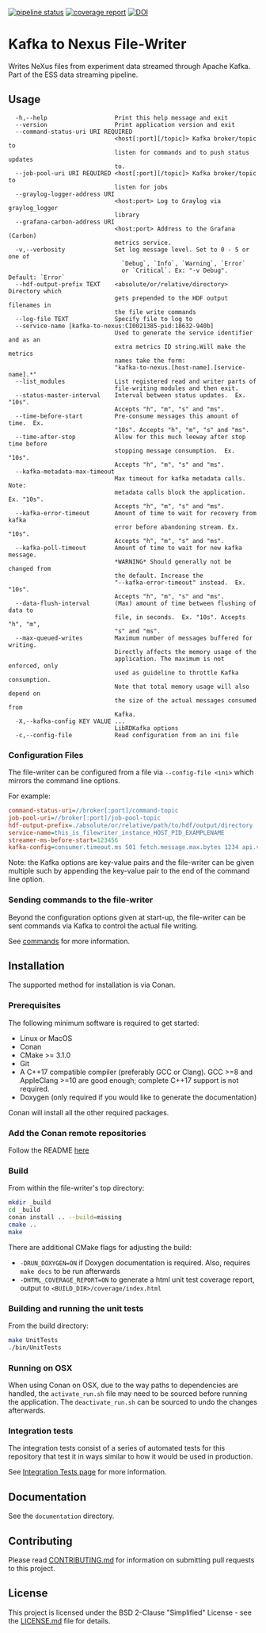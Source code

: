 [![pipeline status](https://gitlab.esss.lu.se/ecdc/ess-dmsc/kafka-to-nexus/badges/main/pipeline.svg)](https://gitlab.esss.lu.se/ecdc/ess-dmsc/kafka-to-nexus/-/commits/main)
[![coverage report](https://gitlab.esss.lu.se/ecdc/ess-dmsc/kafka-to-nexus/badges/main/coverage.svg)](https://gitlab.esss.lu.se/ecdc/ess-dmsc/kafka-to-nexus/-/commits/main)
[![DOI](https://zenodo.org/badge/81435658.svg)](https://zenodo.org/badge/latestdoi/81435658)


# Kafka to Nexus File-Writer

Writes NeXus files from experiment data streamed through Apache Kafka.
Part of the ESS data streaming pipeline.

## Usage

```
  -h,--help                   Print this help message and exit
  --version                   Print application version and exit
  --command-status-uri URI REQUIRED
                              <host[:port][/topic]> Kafka broker/topic to
                              listen for commands and to push status updates
                              to.
  --job-pool-uri URI REQUIRED <host[:port][/topic]> Kafka broker/topic to
                              listen for jobs
  --graylog-logger-address URI
                              <host:port> Log to Graylog via graylog_logger
                              library
  --grafana-carbon-address URI
                              <host:port> Address to the Grafana (Carbon)
                              metrics service.
  -v,--verbosity              Set log message level. Set to 0 - 5 or one of
                                `Debug`, `Info`, `Warning`, `Error`
                                or `Critical`. Ex: "-v Debug". Default: `Error`
  --hdf-output-prefix TEXT    <absolute/or/relative/directory> Directory which
                              gets prepended to the HDF output filenames in
                              the file write commands
  --log-file TEXT             Specify file to log to
  --service-name [kafka-to-nexus:CI0021385-pid:18632-940b] 
                              Used to generate the service identifier and as an
                              extra metrics ID string.Will make the metrics
                              names take the form:
                              "kafka-to-nexus.[host-name].[service-name].*"
  --list_modules              List registered read and writer parts of
                              file-writing modules and then exit.
  --status-master-interval    Interval between status updates.  Ex. "10s".
                              Accepts "h", "m", "s" and "ms".
  --time-before-start         Pre-consume messages this amount of time.  Ex.
                              "10s". Accepts "h", "m", "s" and "ms".
  --time-after-stop           Allow for this much leeway after stop time before
                              stopping message consumption.  Ex. "10s".
                              Accepts "h", "m", "s" and "ms".
  --kafka-metadata-max-timeout
                              Max timeout for kafka metadata calls. Note:
                              metadata calls block the application. Ex. "10s".
                              Accepts "h", "m", "s" and "ms".
  --kafka-error-timeout       Amount of time to wait for recovery from kafka
                              error before abandoning stream. Ex. "10s".
                              Accepts "h", "m", "s" and "ms".
  --kafka-poll-timeout        Amount of time to wait for new kafka message.
                              *WARNING* Should generally not be changed from
                              the default. Increase the
                              "--kafka-error-timeout" instead.  Ex. "10s".
                              Accepts "h", "m", "s" and "ms".
  --data-flush-interval       (Max) amount of time between flushing of data to
                              file, in seconds.  Ex. "10s". Accepts "h", "m",
                              "s" and "ms".
  --max-queued-writes         Maximum number of messages buffered for writing.
                              Directly affects the memory usage of the
                              application. The maximum is not enforced, only
                              used as guideline to throttle Kafka consumption.
                              Note that total memory usage will also depend on
                              the size of the actual messages consumed from
                              Kafka.
  -X,--kafka-config KEY VALUE ...
                              LibRDKafka options
  -c,--config-file            Read configuration from an ini file
```

### Configuration Files

The file-writer can be configured from a file via `--config-file <ini>` which mirrors the command line options.

For example:

```ini
command-status-uri=//broker[:port]/command-topic
job-pool-uri=//broker[:port]/job-pool-topic
hdf-output-prefix=./absolute/or/relative/path/to/hdf/output/directory
service-name=this_is_filewriter_instance_HOST_PID_EXAMPLENAME
streamer-ms-before-start=123456
kafka-config=consumer.timeout.ms 501 fetch.message.max.bytes 1234 api.version.request true
```

Note: the Kafka options are key-value pairs and the file-writer can be given multiple such by appending the key-value pair to 
the end of the command line option.

### Sending commands to the file-writer

Beyond the configuration options given at start-up, the file-writer can be sent commands via Kafka to control the actual file writing.

See [commands](documentation/commands.md) for more information.

## Installation

The supported method for installation is via Conan.

### Prerequisites

The following minimum software is required to get started:

- Linux or MacOS
- Conan
- CMake >= 3.1.0
- Git
- A C++17 compatible compiler (preferably GCC or Clang).
GCC >=8 and AppleClang >=10 are good enough; complete C++17 support is not required.
- Doxygen (only required if you would like to generate the documentation)

Conan will install all the other required packages.

### Add the Conan remote repositories

Follow the README [here](https://github.com/ess-dmsc/conan-configuration)

### Build

From within the file-writer's top directory:

```bash
mkdir _build
cd _build
conan install .. --build=missing
cmake ..
make
```

There are additional CMake flags for adjusting the build:
* `-DRUN_DOXYGEN=ON` if Doxygen documentation is required. Also, requires `make docs` to be run afterwards
* `-DHTML_COVERAGE_REPORT=ON` to generate a html unit test coverage report, output to `<BUILD_DIR>/coverage/index.html`

### Building and running the unit tests

From the build directory:

```bash
make UnitTests
./bin/UnitTests
```

### Running on OSX

When using Conan on OSX, due to the way paths to dependencies are handled,
the `activate_run.sh` file may need to be sourced before running the application. The
`deactivate_run.sh` can be sourced to undo the changes afterwards.

### Integration tests

The integration tests consist of a series of automated tests for this repository that test it in ways similar to how it would 
be used in production.

See [Integration Tests page](integration-tests/README.md) for more information.

## Documentation

See the `documentation` directory.

## Contributing

Please read [CONTRIBUTING.md](CONTRIBUTING.md) for information on submitting pull requests to this project.

## License

This project is licensed under the BSD 2-Clause "Simplified" License - see the [LICENSE.md](LICENSE.md) file for details.
